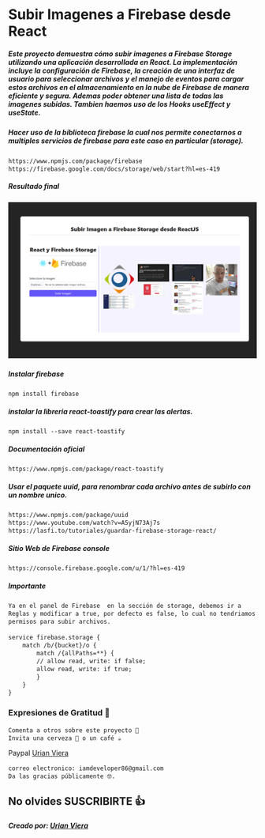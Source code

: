# Subir Imagenes a Firebase desde React

##### Este proyecto demuestra cómo subir imagenes a Firebase Storage utilizando una aplicación desarrollada en React. La implementación incluye la configuración de Firebase, la creación de una interfaz de usuario para seleccionar archivos y el manejo de eventos para cargar estos archivos en el almacenamiento en la nube de Firebase de manera eficiente y segura. Ademas poder obtener una lista de todas las imagenes subidas. Tambien haemos uso de los Hooks useEffect y useState.

##### Hacer uso de la biblioteca firebase la cual nos permite conectarnos a multiples servicios de firebase para este caso en particular (storage).

    https://www.npmjs.com/package/firebase
    https://firebase.google.com/docs/storage/web/start?hl=es-419

##### Resultado final

![](https://raw.githubusercontent.com/urian121/imagenes-proyectos-github/master/guardar-imagen-con-firebase-storage.png)

##### Instalar firebase

    npm install firebase

##### instalar la libreria react-toastify para crear las alertas.

    npm install --save react-toastify

##### Documentación oficial

    https://www.npmjs.com/package/react-toastify

##### Usar el paquete uuid, para renombrar cada archivo antes de subirlo con un nombre unico.

    https://www.npmjs.com/package/uuid
    https://www.youtube.com/watch?v=A5yjN73Aj7s
    https://lasfi.to/tutoriales/guardar-firebase-storage-react/

##### Sitio Web de Firebase console

    https://console.firebase.google.com/u/1/?hl=es-419

##### Importante

    Ya en el panel de Firebase  en la sección de storage, debemos ir a Reglas y modificar a true, por defecto es false, lo cual no tendriamos permisos para subir archivos.

    service firebase.storage {
        match /b/{bucket}/o {
            match /{allPaths=**} {
            // allow read, write: if false;
            allow read, write: if true;
            }
        }
    }

### Expresiones de Gratitud 🎁

    Comenta a otros sobre este proyecto 📢
    Invita una cerveza 🍺 o un café ☕

Paypal [Urian Viera](https://www.paypal.com/donate/?hosted_button_id=4SV78MQJJH3VE)

    correo electronico: iamdeveloper86@gmail.com
    Da las gracias públicamente 🤓.

## No olvides SUSCRIBIRTE 👍

##### Creado por: [Urian Viera](https://github.com/urian121)
